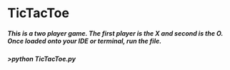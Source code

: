 # TicTacToe

##### This is a two player game. The first player is the X and second is the O. Once loaded onto your IDE or terminal, run the file.
##### >python TicTacToe.py
